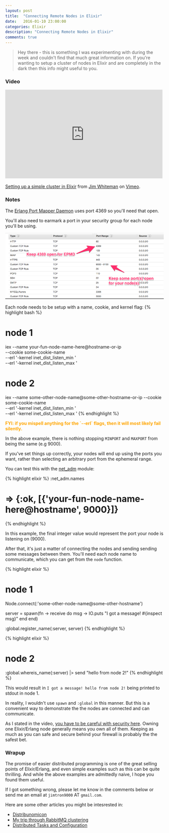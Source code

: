 ```yaml
---
layout: post
title:  "Connecting Remote Nodes in Elixir"
date:   2016-01-10 23:00:00
categories: Elixir
description: "Connecting Remote Nodes in Elixir"
comments: true
---
```


> Hey there - this is something I was experimenting with during the week and couldn't find that much great
> information on. If you're wanting to setup a cluster of nodes in Elixir and are completely in the dark
> then this info might useful to you.

### Video

<iframe src="https://player.vimeo.com/video/151358592" width="500" height="281" frameborder="0" webkitallowfullscreen mozallowfullscreen allowfullscreen></iframe> <p><a href="https://vimeo.com/151358592">Setting up a simple cluster in Elixir</a> from <a href="https://vimeo.com/user29282688">Jim Whiteman</a> on <a href="https://vimeo.com">Vimeo</a>.</p>

### Notes

The <a href="http://www.erlang.org/doc/man/epmd.html" target="_blank">Erlang Port Mapper Daemon</a> uses port 4369 so you'll need that open.

You'll also need to earmark a port in your security group for each node you'll be using.

[![Security Group Example](/assets/security-groups.png)](/assets/security-groups.png)

Each node needs to be setup with a name, cookie, and kernel flag:
{% highlight bash %}
# node 1
iex --name your-fun-node-name-here@hostname-or-ip \
    --cookie some-cookie-name \
    --erl '-kernel inet_dist_listen_min <MINPORT>' \
    --erl '-kernel inet_dist_listen_max <MAXPORT>'

# node 2
iex --name some-other-node-name@some-other-hostname-or-ip
    --cookie some-cookie-name \
    --erl '-kernel inet_dist_listen_min <MINPORT>' \
    --erl '-kernel inet_dist_listen_max <MAXPORT>'
{% endhighlight %}

<div style="color: orange; font-weight: bold;">
FYI: if you mispell anything for the `--erl` flags, then it will most likely fail silently.
</div>

In the above example, there is nothing stopping `MINPORT` and `MAXPORT` from being the same (e.g 9000).

If you've set things up correctly, your nodes will end up using the ports you want, rather than selecting
an arbitrary port from the ephemeral range.

You can test this with the <a href="http://www.erlang.org/doc/man/net_adm.html" target="_blank">net_adm</a> module:

{% highlight elixir %}
:net_adm.names
# => {:ok, [{'your-fun-node-name-here@hostname', 9000}]}
{% endhighlight %}

In this example, the final integer value would represent the port your node is listening on (9000).

After that, it's just a matter of connecting the nodes and sending sending some messages between them.  You'll need each node name to communicate, which you can get from the `node` function.

{% highlight elixir %}
# node 1
Node.connect(:'some-other-node-name@some-other-hostname')

server = spawn(fn ->
  receive do
    msg -> IO.puts "I got a message! #{inspect msg}"
  end
end)

:global.register_name(:server, server)
{% endhighlight %}

{% highlight elixir %}
# node 2
:global.whereis_name(:server) |> send "hello from node 2!"
{% endhighlight %}

This would result in `I got a message! hello from node 2!` being printed to stdout in node 1.

In reality, I wouldn't use `spawn` and `:global` in this manner. But this is a convenient way to demonstrate the the nodes
are connected and can communicate.

As I stated in the video, <a href="http://stackoverflow.com/questions/13868214/what-are-security-risks-when-running-an-erlang-cluster" target="_blank">you have to be careful with security here</a>. Owning one Elixir/Erlang node generally means you own all of them. Keeping as much as you can safe and secure behind your firewall is probably the the safest bet.

### Wrapup

The promise of easier distributed programming is one of the great selling points of Elixir/Erlang, and even simple examples such as this can be quite thrilling. And while the above examples are admittedly naive, I hope you found them useful.

If I got something wrong, please let me know in the comments below or send me an email at `jimtron9000` AT `gmail.com`.

Here are some other articles you might be intesrested in:

- <a href="http://learnyousomeerlang.com/distribunomicon" target="_blank">Distribunomicon</a>
- <a href="http://thesoftjaguar.com/posts/2014/06/18/rabbitmq-cluster/" target="_blank">My trip through RabbitMQ clustering</a>
- <a href="http://elixir-lang.org/getting-started/mix-otp/distributed-tasks-and-configuration.html" target="_blank">Distributed Tasks and Configuration</a>
